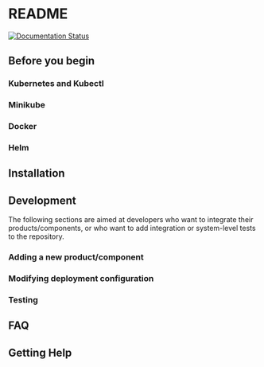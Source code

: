# README
[![Documentation Status](https://readthedocs.org/projects/ska-telescope-skampi/badge/?version=latest)](https://developer.skatelescope.org/projects/skampi/en/latest/?badge=latest)

## Before you begin

### Kubernetes and Kubectl

### Minikube

### Docker

### Helm

## Installation

## Development
The following sections are aimed at developers who want to integrate their products/components, or who want to add integration or system-level tests to the repository.
### Adding a new product/component

### Modifying deployment configuration

### Testing

## FAQ

## Getting Help
